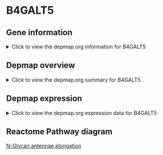 <h1>B4GALT5</h1>

<h2>Gene information</h2>
<details>
  <summary>Click to view the depmap.org information for B4GALT5</summary>
  <iframe src="https://depmap.org/portal/gene/B4GALT5?tab=about" style="border:none;width:100%;height:800px"></iframe>
</details>

<h2>Depmap overview</h2>
<details>
  <summary>Click to view the depmap.org summary for B4GALT5</summary>
  <iframe src="https://depmap.org/portal/gene/B4GALT5?tab=overview" style="border:none;width:100%;height:800px"></iframe>
</details>

<h2>Depmap expression</h2>
<details>
  <summary>Click to view the depmap.org expression data for B4GALT5</summary>
  <iframe src="https://depmap.org/portal/gene/B4GALT5?tab=characterization" style="border:none;width:100%;height:800px"></iframe>
</details>



<h2>Reactome Pathway diagram</h2>
<a href="https://reactome.org/PathwayBrowser/#/R-HSA-975577">N-Glycan antennae elongation</a>



